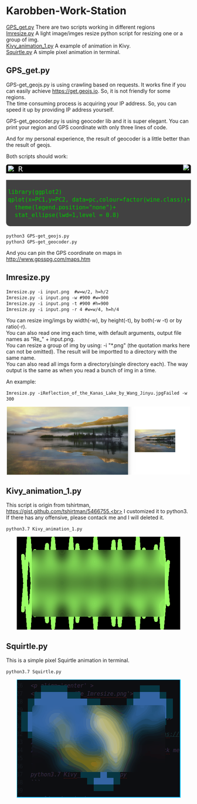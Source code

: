 

# Karobben-Work-Station

<a href="#GPS">GPS_get.py</a> There are two scripts working in different regions<br>
<a href="#Imresize">Imresize.py</a> A light image/imges resize python script for resizing one or a group of img.<br>
<a href="#Kivy">Kivy_animation_1.py</a> A example of animation in Kivy.<br>
<a href="#Squirtle">Squirtle.py</a> A simple pixel animation in terminal.<br>





## <div id="GPS">GPS_get.py</div>

GPS-get_geojs.py is using crawling based on requests. It works fine if you can easily achieve https://get.geojs.io. So, it is not friendly for some regions.<br>
The time consuming process is acquiring your IP address. So, you can speed it up by providing IP address yourself.

GPS-get_geocoder.py is using geocoder lib and it is super elegant. You can print your region and GPS coordinate with only three lines of code.

And for my personal experience, the result of geocoder is a little better than the result of geojs.

Both scripts should work:

<div style="max-width:  900px;background-color: black;color: #ffffff;padding-left: 5px;font-size: 20px;font-family: monospace;border-radius: 5px 5px 0px 0px;">
  <img src="../Karobben.github.io/Home/img/Terminal.png" height="30px">
  R
  <img src="../Karobben.github.io/Home/img/Terminal2.png" height="30px" align='right' style="padding-right:5px;">
</div>        
<pre style='max-width:  900px;background-color: rgb(65, 65, 65);color: rgb(0, 205, 0);padding-left: 5px;font-family: monospace;font-size: 18px;border-radius: 0px 0px 10px 10px; '>
<code >
library(ggplot2)
qplot(x=PC1,y=PC2, data=pc,colour=factor(wine.class))+
  theme(legend.position="none")+
  stat_ellipse(lwd=1,level = 0.8)
</code>
</pre>

```
python3 GPS-get_geojs.py
python3 GPS-get_geocoder.py
```

And you can pin the GPS coordinate on maps in http://www.gpsspg.com/maps.htm




## <div id="Imresize">Imresize.py</div>


```
Imresize.py -i input.png  #w=w/2, h=h/2
Imresize.py -i input.png -w #900 #w=900
Imresize.py -i input.png -t #900 #h=900
Imresize.py -i input.png -r 4 #w=w/4, h=h/4
```
You can resize img/imgs by width(-w), by height(-t), by both(-w -t) or by ratio(-r).<br>
You can also read one img each time, with default arguments, output file names as "Re_" + input.png.<br>
You can resize a group of img by using: -i "\*.png" (the quotation marks here can not be omitted). The result will be importted to a directory with the same name.<br>
You can also read all imgs form a directory(single directory each). The way output is the same as when you read a bunch of img in a time.

An example:<br>
```
Imresize.py -iReflection_of_the_Kanas_Lake_by_Wang_Jinyu.jpgFailed -w 300
```

<p align='center' >
<img src='img/Re_Imresize.png'>
</p>

## <div id="Kivy">Kivy_animation_1.py</div>

This script is origin from tshirtman, https://gist.github.com/tshirtman/5466755.<br>
I customized it to python3.<br>
If there has any offensive, please contack me and I will deleted it.

```
python3.7 Kivy_animation_1.py
```

<p align='center' >
<img src='img/Kivy_anim.gif'>
</p>

## <div id="Squirtle">Squirtle.py</div>

This is a simple pixel Squirtle animation in terminal.

```
python3.7 Squirtle.py
```
<p align='center' >
<img src='img/Squirtle.gif'>
</p>
